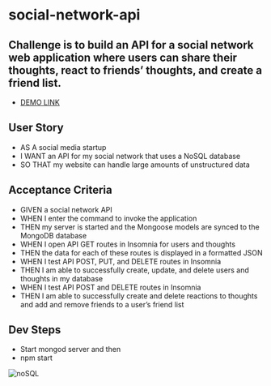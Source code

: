 # social-network-api

## Challenge is to build an API for a social network web application where users can share their thoughts, react to friends’ thoughts, and create a friend list.

* [DEMO LINK](https://www.youtube.com/watch?v=NGRSbf2TtZ0)

## User Story
- AS A social media startup
- I WANT an API for my social network that uses a NoSQL database
- SO THAT my website can handle large amounts of unstructured data

## Acceptance Criteria
- GIVEN a social network API
- WHEN I enter the command to invoke the application
- THEN my server is started and the Mongoose models are synced to the MongoDB database
- WHEN I open API GET routes in Insomnia for users and thoughts
- THEN the data for each of these routes is displayed in a formatted JSON
- WHEN I test API POST, PUT, and DELETE routes in Insomnia
- THEN I am able to successfully create, update, and delete users and thoughts in my database
- WHEN I test API POST and DELETE routes in Insomnia
- THEN I am able to successfully create and delete reactions to thoughts and add and remove friends to a user’s friend list

## Dev Steps 
- Start mongod server and then 
- npm start 

![noSQL](https://user-images.githubusercontent.com/26659001/155913520-dfa1e2d7-e223-41e2-9f27-b887bd8f88af.jpg)



